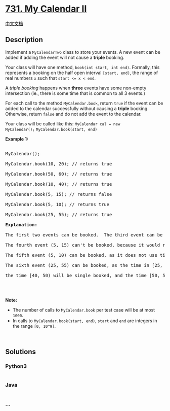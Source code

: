 # [731. My Calendar II](https://leetcode.com/problems/my-calendar-ii)

[中文文档](/solution/0700-0799/0731.My%20Calendar%20II/README.md)

## Description

<p>Implement a <code>MyCalendarTwo</code> class to store your events. A new event can be added if adding the event will not cause a <b>triple</b> booking.</p>

<p>Your class will have one method, <code>book(int start, int end)</code>. Formally, this represents a booking on the half open interval <code>[start, end)</code>, the range of real numbers <code>x</code> such that <code>start &lt;= x &lt; end</code>.</p>

<p>A <i>triple booking</i> happens when <b>three</b> events have some non-empty intersection (ie., there is some time that is common to all 3 events.)</p>

<p>For each call to the method <code>MyCalendar.book</code>, return <code>true</code> if the event can be added to the calendar successfully without causing a <b>triple</b> booking. Otherwise, return <code>false</code> and do not add the event to the calendar.</p>

Your class will be called like this: <code>MyCalendar cal = new MyCalendar();</code> <code>MyCalendar.book(start, end)</code>

<p><b>Example 1:</b></p>

<pre>

MyCalendar();

MyCalendar.book(10, 20); // returns true

MyCalendar.book(50, 60); // returns true

MyCalendar.book(10, 40); // returns true

MyCalendar.book(5, 15); // returns false

MyCalendar.book(5, 10); // returns true

MyCalendar.book(25, 55); // returns true

<b>Explanation:</b> 

The first two events can be booked.  The third event can be double booked.

The fourth event (5, 15) can&#39;t be booked, because it would result in a triple booking.

The fifth event (5, 10) can be booked, as it does not use time 10 which is already double booked.

The sixth event (25, 55) can be booked, as the time in [25, 40) will be double booked with the third event;

the time [40, 50) will be single booked, and the time [50, 55) will be double booked with the second event.

</pre>

<p>&nbsp;</p>

<p><b>Note:</b></p>

<ul>
    <li>The number of calls to <code>MyCalendar.book</code> per test case will be at most <code>1000</code>.</li>
    <li>In calls to <code>MyCalendar.book(start, end)</code>, <code>start</code> and <code>end</code> are integers in the range <code>[0, 10^9]</code>.</li>
</ul>

<p>&nbsp;</p>

## Solutions

<!-- tabs:start -->

### **Python3**

```python

```

### **Java**

```java

```

### **...**

```

```

<!-- tabs:end -->
